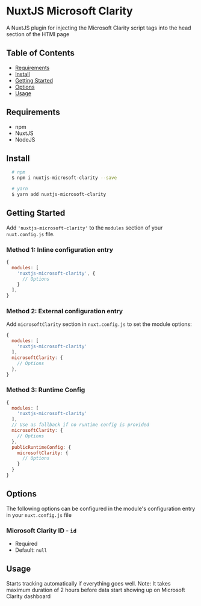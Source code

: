 # NuxtJS Microsoft Clarity

A NuxtJS plugin for injecting the Microsoft Clarity script tags into the head section of the HTMl page

## Table of Contents
- [Requirements](#requirements)
- [Install](#install)
- [Getting Started](#getting-started)
- [Options](#options)
- [Usage](#usage)

## Requirements
  - npm
  - NuxtJS
  - NodeJS

## Install
```sh
  # npm
  $ npm i nuxtjs-microsoft-clarity --save

  # yarn
  $ yarn add nuxtjs-microsoft-clarity

```

## Getting Started
Add `'nuxtjs-microsoft-clarity'` to the `modules` section of your `nuxt.config.js` file.

### Method 1: Inline configuration entry

```js
{
  modules: [
    'nuxtjs-microsoft-clarity', {
      // Options
    }
  ],
}
```

### Method 2: External configuration entry
Add `microsoftClarity` section in `nuxt.config.js` to set the module options:

```js
{
  modules: [
    'nuxtjs-microsoft-clarity'
  ],
  microsoftClarity: {
    // Options
  },
}
```

### Method 3: Runtime Config

```js
{
  modules: [
    'nuxtjs-microsoft-clarity'
  ],
  // Use as fallback if no runtime config is provided
  microsoftClarity: {
    // Options
  },
  publicRuntimeConfig: {
    microsoftClarity: {
      // Options
    }
  }
}
```

## Options
The following options can be configured in the module's configuration entry in your `nuxt.config.js` file

### Microsoft Clarity ID - `id`
- Required
- Default: `null`
## Usage 
 Starts tracking automatically if everything goes well. Note: It takes maximum duration of 2 hours before data start showing up on Microsoft Clarity dashboard

